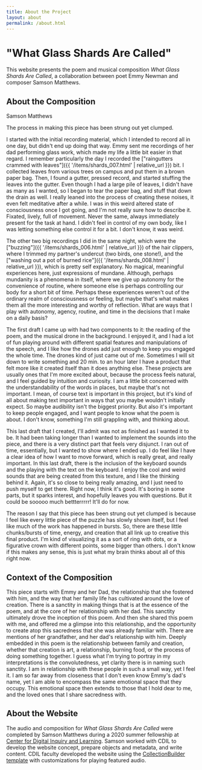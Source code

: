 ```yaml
---
title: About the Project
layout: about
permalink: /about.html
---
```


# "What Glass Shards Are Called" 

This website presents the poem and musical composition *What Glass Shards Are Called*, a collaboration between poet Emmy Newman and composer Samson Matthews.

## About the Composition

<p class="blockquote-footer">Samson Matthews</p>

The process in making this piece has been strung out yet clumped. 
 
I started with the initial recording material, which I intended to record all in one day, but didn't end up doing that way. Emmy sent me recordings of her dad performing glass work, which made my life a little bit easier in that regard. I remember particularly the day I recorded the ["raingutters crammed with leaves"]({{ '/items/shards_007.html' | relative_url }}) bit. I collected leaves from various trees on campus and put them in a brown paper bag. Then, I found a gutter, pressed record, and started stuffing the leaves into the gutter. Even though I had a large pile of leaves, I didn't have as many as I wanted, so I began to tear the paper bag, and stuff that down the drain as well. I really leaned into the process of creating these noises, it even felt meditative after a while. I was in this weird altered state of consciousness once I got going, and I'm not really sure how to describe it. Fixated, lively, full of movement. Never the same, always immediately present for the task at hand. I didn't feel in control of my own body, like I was letting something else control it for a bit. I don't know, it was weird. 
 
The other two big recordings I did in the same night, which were the ["buzzing"]({{ '/items/shards_006.html' | relative_url }}) of the hair clippers, where I trimmed my partner's undercut (two birds, one stone!), and the ["washing out a pot of burned rice"]({{ '/items/shards_008.html' | relative_url }}), which is pretty self explanatory. No magical, meaningful experiences here, just expressions of mundane. Although, perhaps mundanity is a phenomena in itself, where we give up autonomy for the convenience of routine, where someone else is perhaps controlling our body for a short bit of time. Perhaps these experiences weren't out of the ordinary realm of consciousness or feeling, but maybe that's what makes them all the more interesting and worthy of reflection. What are ways that I play with autonomy, agency, routine, and time in the decisions that I make on a daily basis?
 
The first draft I came up with had two components to it: the reading of the poem, and the musical drone in the background. I enjoyed it, and I had a lot of fun playing around with different spatial features and manipulations of the speech, and I like how the drones add just enough to keep you engaged the whole time. The drones kind of just came out of me. Sometimes I will sit down to write something and 20 min. to an hour later I have a product that felt more like it created itself than it does anything else. These projects are usually ones that I'm more excited about, because the process feels natural, and I feel guided by intuition and curiosity. I am a little bit concerned with the understandability of the words in places, but maybe that's not important. I mean, of course text is important in this project, but it's kind of all about making text important in ways that you maybe wouldn't initially expect. So maybe audibility isn't the biggest priority. But also it's important to keep people engaged, and I want people to know what the poem is about. I don't know, something I'm still grappling with, and thinking about. 
 
This last draft that I created, I'll admit was not as finished as I wanted it to be. It had been taking longer than I wanted to implement the sounds into the piece, and there is a very distinct part that feels very disjunct. I ran out of time, essentially, but I wanted to show where I ended up. I do feel like I have a clear idea of how I want to move forward, which is really great, and really important. In this last draft, there is the inclusion of the keyboard sounds and the playing with the text on the keyboard. I enjoy the cool and weird sounds that are being created from this texture, and I like the thinking behind it. Again, it's so close to being really amazing, and I just need to push myself to get there. Right now, I think it's good. It's boring in some parts, but it sparks interest, and hopefully leaves you with questions. But it could be sooooo much bettterrrrr! It'll do for now.
 
The reason I say that this piece has been strung out yet clumped is because I feel like every little piece of the puzzle has slowly shown itself, but I feel like much of the work has happened in bursts. So, there are these little chunks/bursts of time, energy, and creation that all link up to creative this final product. I'm kind of visualizing it as a sort of ring with dots, or a figurative crown with different points, some bigger than others. I don't know if this makes any sense, this is just what my brain thinks about all of this right now.
 
## Context of the Composition
 
This piece starts with Emmy and her Dad, the relationship that she fostered with him, and the way that her family life has cultivated around the love of creation. There is a sanctity in making things that is at the essence of the poem, and at the core of her relationship with her dad. This sanctity ultimately drove the inception of this poem. And then she shared this poem with me, and offered me a glimpse into this relationship, and the opportunity to create atop this sacredness that she was already familiar with. There are mentions of her grandfather, and her dad's relationship with him. Deeply embedded in this poem is the relationship between family and creation, whether that creation is art, a relationship, burning food, or the process of doing something together. I guess what I'm trying to portray in my interpretations is the convolutedness, yet clarity there is in naming such sanctity. I am in relationship with these people in such a small way, yet I feel it. I am so far away from closeness that I don't even know Emmy's dad's name, yet I am able to encompass the same emotional space that they occupy. This emotional space then extends to those that I hold dear to me, and the loved ones that I share sacredness with. 

## About the Website

The audio and composition for *What Glass Shards Are Called* were completed by Samson Matthews during a 2020 summer fellowship at [Center for Digital Inquiry and Learning](https://cdil.lib.uidaho.edu/).
Samson worked with CDIL to develop the website concept, prepare objects and metadata, and write content.
CDIL faculty developed the website using the [CollectionBuilder template](https://collectionbuilder.github.io/) with customizations for playing featured audio.
